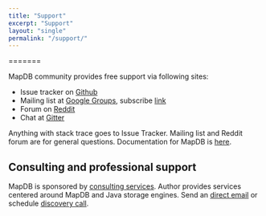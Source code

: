 ```yaml
---
title: "Support"
excerpt: "Support"
layout: "single"
permalink: "/support/"
---
```

=======

MapDB community provides free support via following sites:

-   Issue tracker on [Github](https://www.github.com/jankotek/mapdb/issues/)
-   Mailing list at [Google Groups](https://groups.google.com/forum/#!forum/mapdb), subscribe [link](mailto:mapdb-subscribe@googlegroups.com)
-   Forum on [Reddit](https://www.reddit.com/r/mapdb)
-   Chat at [Gitter](https://gitter.im/jankotek/mapdb)

Anything with stack trace goes to Issue Tracker. Mailing list and Reddit forum are for general questions. Documentation for MapDB is [here](http://www.mapdb.org/doc/).

Consulting and professional support
-----------------------------------

MapDB is sponsored by [consulting services](http://kotek.net/consulting). Author provides services centered around MapDB and Java storage engines. Send an [direct email](mailto:jan@kotek.net?subject=MapDB%20Consulting) or schedule [discovery call](http://www.meetme.so/mapdb).
